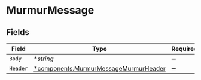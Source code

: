 # MurmurMessage


## Fields

| Field                                                                                         | Type                                                                                          | Required                                                                                      | Description                                                                                   |
| --------------------------------------------------------------------------------------------- | --------------------------------------------------------------------------------------------- | --------------------------------------------------------------------------------------------- | --------------------------------------------------------------------------------------------- |
| `Body`                                                                                        | **string*                                                                                     | :heavy_minus_sign:                                                                            | N/A                                                                                           |
| `Header`                                                                                      | [*components.MurmurMessageMurmurHeader](../../models/components/murmurmessagemurmurheader.md) | :heavy_minus_sign:                                                                            | N/A                                                                                           |